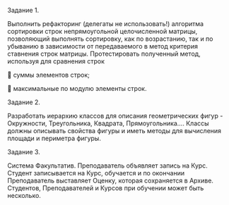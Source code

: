 Задание 1.

Выполнить рефакторинг (делегаты не использовать!) алгоритма сортировки строк непрямоугольной 
целочисленной матрицы, позволяющий выполнять сортировку, как по возрастанию, так и по убыванию в 
зависимости от передаваемого в метод критерия ставнения строк матрицы. Протестировать полученный метод, 
используя для сравнения строк 

 суммы элементов строк; 

 максимальные по модулю элементы строк. 

Задание 2.

Разработать иерархию классов для описания геометрических фигур - Окружности, Треугольника, Квадрата, 
Прямоугольника…. Классы должны описывать свойства фигуры и иметь методы для вычисления площади и 
периметра фигуры.

Задание 3.

Система Факультатив. Преподаватель объявляет запись на Курс. Студент записывается на Курс, обучается и по 
окончании Преподаватель выставляет Оценку, которая сохраняется в Архиве. Студентов, Преподавателей и 
Курсов при обучении может быть несколько.
